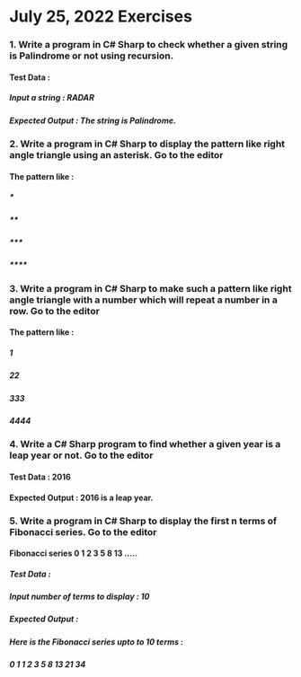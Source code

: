 # July 25, 2022 Exercises

### 1. Write a program in C# Sharp to check whether a given string is Palindrome or not using recursion.
#### Test Data :
##### Input a string : RADAR
##### Expected Output : The string is Palindrome.

### 2. Write a program in C# Sharp to display the pattern like right angle triangle using an asterisk. Go to the editor
#### The pattern like :
##### *
##### **
##### ***
##### ****

### 3.  Write a program in C# Sharp to make such a pattern like right angle triangle with a number which will repeat a number in a row. Go to the editor
#### The pattern like :
##### 1
##### 22
##### 333
##### 4444

### 4. Write a C# Sharp program to find whether a given year is a leap year or not. Go to the editor
#### Test Data : 2016
#### Expected Output : 2016 is a leap year.

### 5. Write a program in C# Sharp to display the first n terms of Fibonacci series. Go to the editor
#### Fibonacci series 0 1 2 3 5 8 13 .....
##### Test Data :
##### Input number of terms to display : 10
##### Expected Output :
##### Here is the Fibonacci series upto to 10 terms :
##### 0 1 1 2 3 5 8 13 21 34
